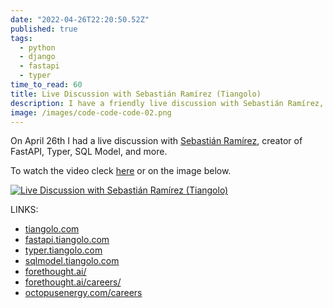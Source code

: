 ```yaml
---
date: "2022-04-26T22:20:50.52Z"
published: true
tags:
  - python
  - django
  - fastapi
  - typer
time_to_read: 60
title: Live Discussion with Sebastián Ramírez (Tiangolo)
description: I have a friendly live discussion with Sebastián Ramírez, creator of FastAPI, Typer, SQL Model, and more.
image: /images/code-code-code-02.png
---
```


On April 26th I had a live discussion with [Sebastián Ramírez](https://tiangolo.com/), creator of FastAPI, Typer, SQL Model, and more.

To watch the video cleck [here](https://www.youtube.com/watch?v=8IJkSs9Dvjo) or on the image below.

[![Live Discussion with Sebastián Ramírez (Tiangolo)](/images/code-code-code-02.png)](https://www.youtube.com/watch?v=8IJkSs9Dvjo)

LINKS:

- [tiangolo.com](https://tiangolo.com)
- [fastapi.tiangolo.com](https://fastapi.tiangolo.com)
- [typer.tiangolo.com](https://typer.tiangolo.com)
- [sqlmodel.tiangolo.com](https://sqlmodel.tiangolo.com)
- [forethought.ai/](https://forethought.ai/)
- [forethought.ai/careers/](https://forethought.ai/careers/)
- [octopusenergy.com/careers](https://octopusenergy.com/careers)
